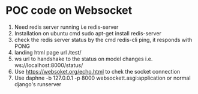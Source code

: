 # POC code on Websocket

1. Need redis server running i.e redis-server
2. Installation on ubuntu cmd sudo apt-get install redis-server
3. check the redis server status by the cmd redis-cli ping, it responds with PONG
4. landing html page url /test/ 
5. ws url to handshake to the status on model changes i.e. ws://localhost:8000/status/ 
6. Use https://websoket.org/echo.html to chek the socket connection 
7. Use daphne -b 127.0.0.1 -p 8000 websockett.asgi:application or normal django's runserver 


